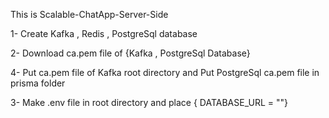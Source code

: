 This is Scalable-ChatApp-Server-Side

1- Create Kafka , Redis , PostgreSql database

2- Download ca.pem file of {Kafka , PostgreSql Database} 

4- Put ca.pem file of Kafka root directory and Put PostgreSql ca.pem file in prisma folder

3- Make .env file in root directory and place { DATABASE_URL = ""}

